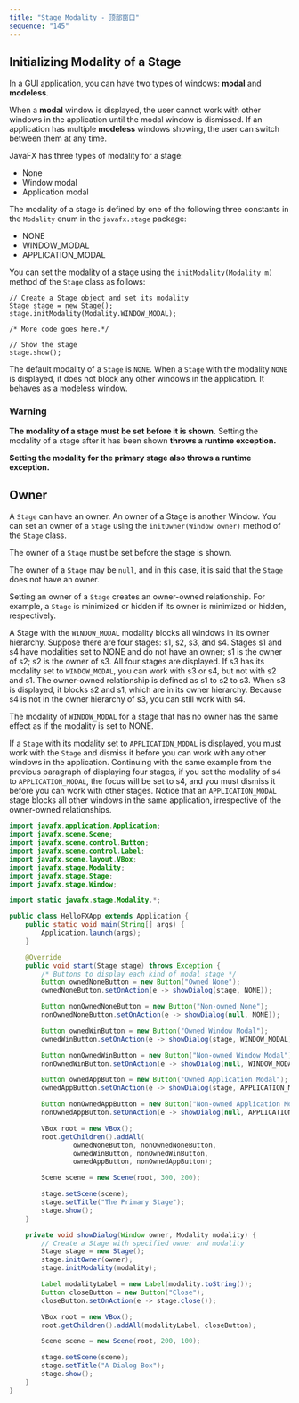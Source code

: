 ```yaml
---
title: "Stage Modality - 顶部窗口"
sequence: "145"
---
```


## Initializing Modality of a Stage

In a GUI application, you can have two types of windows: **modal** and **modeless**.

When a **modal** window is displayed, the user cannot work with other windows in the application until the modal window is dismissed.
If an application has multiple **modeless** windows showing, the user can switch between them at any time.

JavaFX has three types of modality for a stage:

- None
- Window modal
- Application modal

The modality of a stage is defined by one of the following three constants in the `Modality` enum in the `javafx.stage` package:

- NONE
- WINDOW_MODAL
- APPLICATION_MODAL

You can set the modality of a stage using the `initModality(Modality m)` method of the `Stage` class as follows:

```text
// Create a Stage object and set its modality
Stage stage = new Stage();
stage.initModality(Modality.WINDOW_MODAL);

/* More code goes here.*/

// Show the stage
stage.show();
```

The default modality of a `Stage` is `NONE`.
When a `Stage` with the modality `NONE` is displayed,
it does not block any other windows in the application.
It behaves as a modeless window.



### Warning

**The modality of a stage must be set before it is shown.**
Setting the modality of a stage after it has been shown **throws a runtime exception.**

**Setting the modality for the primary stage also throws a runtime exception.**

## Owner

A `Stage` can have an owner.
An owner of a Stage is another Window.
You can set an owner of a `Stage` using the `initOwner(Window owner)` method of the `Stage` class.

The owner of a `Stage` must be set before the stage is shown.

The owner of a `Stage` may be `null`, and in this case,
it is said that the `Stage` does not have an owner.

Setting an owner of a `Stage` creates an owner-owned relationship.
For example, a `Stage` is minimized or hidden if its owner is minimized or hidden, respectively.

A Stage with the `WINDOW_MODAL` modality blocks all windows in its owner hierarchy.
Suppose there are four stages: s1, s2, s3, and s4.
Stages s1 and s4 have modalities set to NONE and do not have an owner;
s1 is the owner of s2; s2 is the owner of s3.
All four stages are displayed.
If s3 has its modality set to `WINDOW_MODAL`,
you can work with s3 or s4, but not with s2 and s1.
The owner-owned relationship is defined as s1 to s2 to s3.
When s3 is displayed, it blocks s2 and s1, which are in its owner hierarchy.
Because s4 is not in the owner hierarchy of s3, you can still work with s4.

The modality of `WINDOW_MODAL` for a stage that has no owner has the same effect
as if the modality is set to NONE.

If a `Stage` with its modality set to `APPLICATION_MODAL` is displayed,
you must work with the `Stage` and dismiss it before you can work with any other windows in the application.
Continuing with the same example from the previous paragraph of displaying four stages,
if you set the modality of s4 to `APPLICATION_MODAL`, the focus will be set to s4,
and you must dismiss it before you can work with other stages.
Notice that an `APPLICATION_MODAL` stage blocks all other windows in the same application,
irrespective of the owner-owned relationships.

```java
import javafx.application.Application;
import javafx.scene.Scene;
import javafx.scene.control.Button;
import javafx.scene.control.Label;
import javafx.scene.layout.VBox;
import javafx.stage.Modality;
import javafx.stage.Stage;
import javafx.stage.Window;

import static javafx.stage.Modality.*;

public class HelloFXApp extends Application {
    public static void main(String[] args) {
        Application.launch(args);
    }

    @Override
    public void start(Stage stage) throws Exception {
        /* Buttons to display each kind of modal stage */
        Button ownedNoneButton = new Button("Owned None");
        ownedNoneButton.setOnAction(e -> showDialog(stage, NONE));

        Button nonOwnedNoneButton = new Button("Non-owned None");
        nonOwnedNoneButton.setOnAction(e -> showDialog(null, NONE));

        Button ownedWinButton = new Button("Owned Window Modal");
        ownedWinButton.setOnAction(e -> showDialog(stage, WINDOW_MODAL));

        Button nonOwnedWinButton = new Button("Non-owned Window Modal");
        nonOwnedWinButton.setOnAction(e -> showDialog(null, WINDOW_MODAL));

        Button ownedAppButton = new Button("Owned Application Modal");
        ownedAppButton.setOnAction(e -> showDialog(stage, APPLICATION_MODAL));

        Button nonOwnedAppButton = new Button("Non-owned Application Modal");
        nonOwnedAppButton.setOnAction(e -> showDialog(null, APPLICATION_MODAL));

        VBox root = new VBox();
        root.getChildren().addAll(
                ownedNoneButton, nonOwnedNoneButton,
                ownedWinButton, nonOwnedWinButton,
                ownedAppButton, nonOwnedAppButton);

        Scene scene = new Scene(root, 300, 200);

        stage.setScene(scene);
        stage.setTitle("The Primary Stage");
        stage.show();
    }

    private void showDialog(Window owner, Modality modality) {
        // Create a Stage with specified owner and modality
        Stage stage = new Stage();
        stage.initOwner(owner);
        stage.initModality(modality);

        Label modalityLabel = new Label(modality.toString());
        Button closeButton = new Button("Close");
        closeButton.setOnAction(e -> stage.close());

        VBox root = new VBox();
        root.getChildren().addAll(modalityLabel, closeButton);

        Scene scene = new Scene(root, 200, 100);

        stage.setScene(scene);
        stage.setTitle("A Dialog Box");
        stage.show();
    }
}
```

